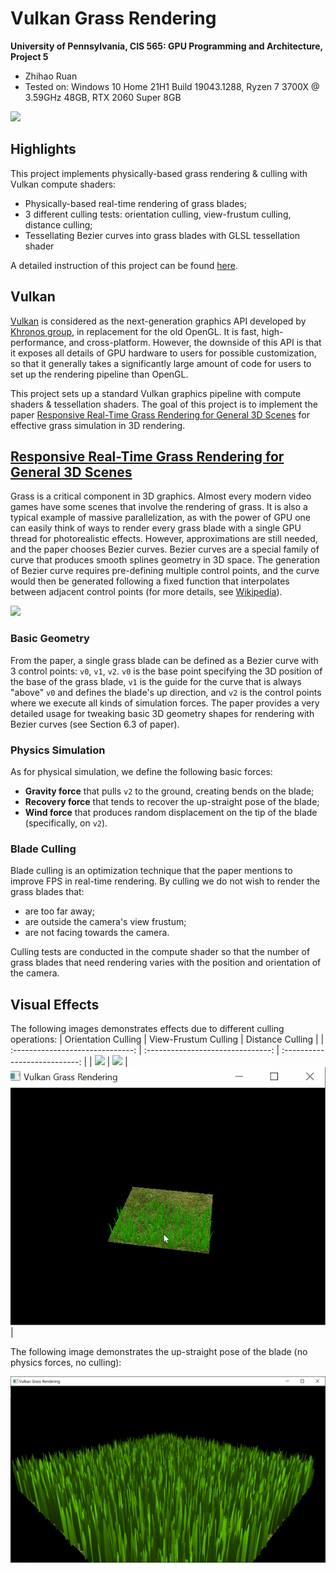 Vulkan Grass Rendering
==================================

**University of Pennsylvania, CIS 565: GPU Programming and Architecture, Project 5**

* Zhihao Ruan
* Tested on: Windows 10 Home 21H1 Build 19043.1288, Ryzen 7 3700X @ 3.59GHz 48GB, RTX 2060 Super 8GB

![](img/overall.gif)

## Highlights
This project implements physically-based grass rendering & culling with Vulkan compute shaders:
- Physically-based real-time rendering of grass blades;
- 3 different culling tests: orientation culling, view-frustum culling, distance culling;
- Tessellating Bezier curves into grass blades with GLSL tessellation shader

A detailed instruction of this project can be found [here](INSTRUCTION.md).

## Vulkan
[Vulkan](https://vulkan-tutorial.com/) is considered as the next-generation graphics API developed by [Khronos group](https://www.khronos.org/), in replacement for the old OpenGL. It is fast, high-performance, and cross-platform. However, the downside of this API is that it exposes all details of GPU hardware to users for possible customization, so that it generally takes a significantly large amount of code for users to set up the rendering pipeline than OpenGL.

This project sets up a standard Vulkan graphics pipeline with compute shaders & tessellation shaders. The goal of this project is to implement the paper [Responsive Real-Time Grass Rendering for General 3D Scenes](https://www.cg.tuwien.ac.at/research/publications/2017/JAHRMANN-2017-RRTG/JAHRMANN-2017-RRTG-draft.pdf) for effective grass simulation in 3D rendering. 

## [Responsive Real-Time Grass Rendering for General 3D Scenes](https://www.cg.tuwien.ac.at/research/publications/2017/JAHRMANN-2017-RRTG/JAHRMANN-2017-RRTG-draft.pdf)
Grass is a critical component in 3D graphics. Almost every modern video games have some scenes that involve the rendering of grass. It is also a typical example of massive parallelization, as with the power of GPU one can easily think of ways to render every grass blade with a single GPU thread for photorealistic effects. However, approximations are still needed, and the paper chooses Bezier curves. Bezier curves are a special family of curve that produces smooth splines geometry in 3D space. The generation of Bezier curve requires pre-defining multiple control points, and the curve would then be generated following a fixed function that interpolates between adjacent control points (for more details, see [Wikipedia](https://en.wikipedia.org/wiki/B%C3%A9zier_curve)).

![](img/blade_model.jpg)

### Basic Geometry
From the paper, a single grass blade can be defined as a Bezier curve with 3 control points: `v0`, `v1`, `v2`. `v0` is the base point specifying the 3D position of the base of the grass blade, `v1` is the guide for the curve that is always "above" `v0` and defines the blade's up direction, and `v2` is the control points where we execute all kinds of simulation forces. The paper provides a very detailed usage for tweaking basic 3D geometry shapes for rendering with Bezier curves (see Section 6.3 of paper). 

### Physics Simulation
As for physical simulation, we define the following basic forces:
- **Gravity force** that pulls `v2` to the ground, creating bends on the blade;
- **Recovery force** that tends to recover the up-straight pose of the blade;
- **Wind force** that produces random displacement on the tip of the blade (specifically, on `v2`).

### Blade Culling
Blade culling is an optimization technique that the paper mentions to improve FPS in real-time rendering. By culling we do not wish to render the grass blades that:
- are too far away;
- are outside the camera's view frustum;
- are not facing towards the camera.

Culling tests are conducted in the compute shader so that the number of grass blades that need rendering varies with the position and orientation of the camera.

## Visual Effects
The following images demonstrates effects due to different culling operations:
|       Orientation Culling        |       View-Frustum Culling        |       Distance Culling        |
| :------------------------------: | :-------------------------------: | :---------------------------: |
| ![](img/orientation_culling.gif) | ![](img/view_frustum_culling.gif) | ![](img/distance_culling.gif) |

The following image demonstrates the up-straight pose of the blade (no physics forces, no culling):

![](img/blade_upstraight.png)


